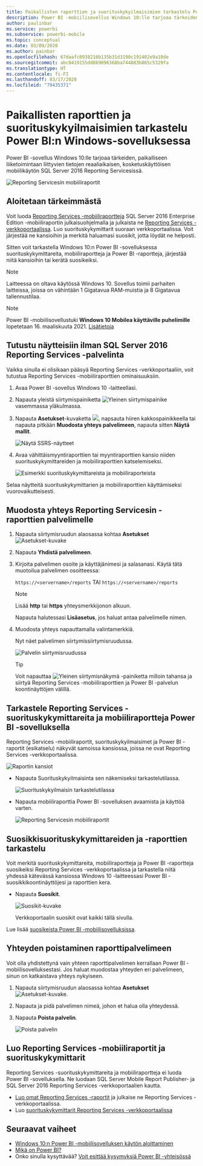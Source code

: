 ```yaml
---
title: Paikallisten raporttien ja suorituskykyilmaisimien tarkastelu Power BI:n Windows-sovelluksessa
description: Power BI -mobiilisovellus Windows 10:lle tarjoaa tärkeiden, paikalliseen liiketoimintaan liittyvien tietojen reaaliaikaisen, kosketuskäyttöisten mobiilikäytön.
author: paulinbar
ms.service: powerbi
ms.subservice: powerbi-mobile
ms.topic: conceptual
ms.date: 03/09/2020
ms.author: painbar
ms.openlocfilehash: 67daafc0938216b135b31d3190c191402e9a10de
ms.sourcegitcommit: abc8419155dd869096368ba744883b865c5329fa
ms.translationtype: HT
ms.contentlocale: fi-FI
ms.lasthandoff: 03/17/2020
ms.locfileid: "79435371"
---
```

# <a name="view-on-premises-reports-and-kpis-in-the-power-bi-windows-app"></a>Paikallisten raporttien ja suorituskykyilmaisimien tarkastelu Power BI:n Windows-sovelluksessa
Power BI -sovellus Windows 10:lle tarjoaa tärkeiden, paikalliseen liiketoimintaan liittyvien tietojen reaaliaikaisen, kosketuskäyttöisen mobiilikäytön SQL Server 2016 Reporting Servicesissä. 

![Reporting Servicesin mobiiliraportit](././media/mobile-app-windows-10-ssrs-kpis-mobile-reports/power-bi-ssrs-mobile-report.png)

## <a name="first-things-first"></a>Aloitetaan tärkeimmästä
Voit luoda [Reporting Services -mobiiliraportteja](https://msdn.microsoft.com/library/mt652547.aspx) SQL Server 2016 Enterprise Edition -mobiiliraportin julkaisuohjelmalla ja julkaista ne [Reporting Services -verkkoportaalissa](https://msdn.microsoft.com/library/mt637133.aspx). Luo suorituskykymittarit suoraan verkkoportaalissa. Voit järjestää ne kansioihin ja merkitä haluamasi suosikit, jotta löydät ne helposti. 

Sitten voit tarkastella Windows 10:n Power BI -sovelluksessa suorituskykymittareita, mobiiliraportteja ja Power BI -raportteja, järjestää niitä kansioihin tai kerätä suosikeiksi. 

> [!NOTE]
> Laitteessa on oltava käytössä Windows 10. Sovellus toimii parhaiten laitteissa, joissa on vähintään 1 Gigatavua RAM-muistia ja 8 Gigatavua tallennustilaa.

>[!NOTE]
>Power BI -mobiilisovellustuki **Windows 10 Mobilea käyttäville puhelimille** lopetetaan 16. maaliskuuta 2021. [Lisätietoja](https://go.microsoft.com/fwlink/?linkid=2121400)

## <a name="explore-samples-without-a-sql-server-2016-reporting-services-server"></a>Tutustu näytteisiin ilman SQL Server 2016 Reporting Services -palvelinta
Vaikka sinulla ei olisikaan pääsyä Reporting Services -verkkoportaaliin, voit tutustua Reporting Services -mobiiliraporttien ominaisuuksiin.

1. Avaa Power BI -sovellus Windows 10 -laitteellasi.
2. Napauta yleistä siirtymispainiketta ![Yleinen siirtymispainike](././media/mobile-app-windows-10-ssrs-kpis-mobile-reports/powerbi_windows10_options_icon.png) vasemmassa yläkulmassa.
3. Napauta **Asetukset**-kuvaketta ![](./././media/mobile-app-windows-10-ssrs-kpis-mobile-reports/power-bi-settings-icon.png), napsauta hiiren kakkospainikkeella tai napauta pitkään **Muodosta yhteys palvelimeen**, napauta sitten **Näytä mallit**.
   
   ![Näytä SSRS-näytteet](./media/mobile-app-windows-10-ssrs-kpis-mobile-reports/power-bi-win10-connect-ssrs-samples.png)
4. Avaa vähittäismyyntiraporttien tai myyntiraporttien kansio niiden suorituskykymittareiden ja mobiiliraporttien katselemiseksi.
   
   ![Esimerkki suorituskykymittareista ja mobiiliraporteista](./media/mobile-app-windows-10-ssrs-kpis-mobile-reports/power-bi-win10-ssrs-sample-kpis.png)

Selaa näytteitä suorituskykymittarien ja mobiiliraporttien käyttämiseksi vuorovaikutteisesti.

## <a name="connect-to-a-reporting-services-report-server"></a>Muodosta yhteys Reporting Servicesin -raporttien palvelimelle
1. Napauta siirtymisruudun alaosassa kohtaa **Asetukset** ![Asetukset-kuvake](./././media/mobile-app-windows-10-ssrs-kpis-mobile-reports/power-bi-settings-icon.png)
2. Napauta **Yhdistä palvelimeen**.
3. Kirjoita palvelimen osoite ja käyttäjänimesi ja salasanasi. Käytä tätä muotoilua palvelimen osoitteessa:
   
     `https://<servername>/reports` TAI   `https://<servername>/reports`
   
   > [!NOTE]
   > Lisää **http** tai **https** yhteysmerkkijonon alkuun.
   > 
   > 
   
    Napauta halutessasi **Lisäasetus**, jos haluat antaa palvelimelle nimen.
4. Muodosta yhteys napauttamalla valintamerkkiä. 
   
   Nyt näet palvelimen siirtymissiirtymisruudussa.
   
   ![Palvelin siirtymisruudussa](./media/mobile-app-windows-10-ssrs-kpis-mobile-reports/power-bi-ssrs-mobile-report-server.png)
   
   >[!TIP]
   >Voit napauttaa ![Yleinen siirtymisnäkymä -painiketta](././media/mobile-app-windows-10-ssrs-kpis-mobile-reports/powerbi_windows10_options_icon.png) milloin tahansa ja siirtyä Reporting Services -mobiiliraporttien ja Power BI -palvelun koontinäyttöjen välillä. 
   > 

## <a name="view-reporting-services-kpis-and-mobile-reports-in-the-power-bi-app"></a>Tarkastele Reporting Services -suorituskykymittareita ja mobiiliraportteja Power BI -sovelluksella
Reporting Services -mobiiliraportit, suorituskykyilmaisimet ja Power BI -raportit (esikatselu) näkyvät samoissa kansiossa, joissa ne ovat Reporting Services -verkkoportaalissa.

![Raportin kansiot](./media/mobile-app-windows-10-ssrs-kpis-mobile-reports/power-bi-ssrs-mobile-report-folders.png)

* Napauta Suorituskykyilmaisinta sen näkemiseksi tarkastelutilassa.
  
    ![Suorituskykyilmaisin tarkastelutilassa](./media/mobile-app-windows-10-ssrs-kpis-mobile-reports/power-bi-ssrs-mobile-report-kpis.png)
* Napauta mobiiliraporttia Power BI -sovelluksen avaamista ja käyttöä varten.
  
    ![Reporting Servicesin mobiiliraportit](././media/mobile-app-windows-10-ssrs-kpis-mobile-reports/power-bi-ssrs-mobile-report.png)

## <a name="view-your-favorite-kpis-and-reports"></a>Suosikkisuorituskykymittareiden ja -raporttien tarkastelu
Voit merkitä suorituskykymittareita, mobiiliraportteja ja Power BI -raportteja suosikeiksi Reporting Services -verkkoportaalissa ja tarkastella niitä yhdessä kätevässä kansiossa Windows 10 -laitteessasi Power BI -suosikkikoontinäyttöjesi ja raporttien kera.

* Napauta **Suosikit**.
  
   ![Suosikit-kuvake](./media/mobile-app-windows-10-ssrs-kpis-mobile-reports/power-bi-ssrs-mobile-report-favorite-menu.png)
  
   Verkkoportaalin suosikit ovat kaikki tällä sivulla.
  
Lue lisää [suosikeista Power BI -mobiilisovelluksissa](mobile-apps-favorites.md).

## <a name="remove-a-connection-to-a-report-server"></a>Yhteyden poistaminen raporttipalvelimeen
Voit olla yhdistettynä vain yhteen raporttipalvelimen kerrallaan Power BI -mobiilisovelluksestasi. Jos haluat muodostaa yhteyden eri palvelimeen, sinun on katkaistava yhteys nykyiseen.

1. Napauta siirtymisruudun alaosassa kohtaa **Asetukset** ![Asetukset-kuvake](./././media/mobile-app-windows-10-ssrs-kpis-mobile-reports/power-bi-settings-icon.png).
2. Napauta ja pidä palvelimen nimeä, johon et halua olla yhteydessä.
3. Napauta **Poista palvelin**.
   
    ![Poista palvelin](./media/mobile-app-windows-10-ssrs-kpis-mobile-reports/power-bi-windows-10-ssrs-remove-server-menu.png)

## <a name="create-reporting-services-mobile-reports-and-kpis"></a>Luo Reporting Services -mobiiliraportit ja suorituskykymittarit
Reporting Services -suorituskykymittareita ja mobiiliraportteja ei luoda Power BI -sovelluksella. Ne luodaan SQL Server Mobile Report Publisher- ja SQL Server 2016 Reporting Services -verkkoportaalien kautta.

* [Luo omat Reporting Services -raportit](https://msdn.microsoft.com/library/mt652547.aspx) ja julkaise ne Reporting Services -verkkoportaalissa.
* Luo [suorituskykymittarit Reporting Services -verkkoportaalissa](https://msdn.microsoft.com/library/mt683632.aspx)

## <a name="next-steps"></a>Seuraavat vaiheet
* [Windows 10:n Power BI -mobiilisovelluksen käytön aloittaminen](mobile-windows-10-phone-app-get-started.md)  
* [Mikä on Power BI?](../../fundamentals/power-bi-overview.md)  
* Onko sinulla kysyttävää? [Voit esittää kysymyksiä Power BI -yhteisössä](https://community.powerbi.com/)

